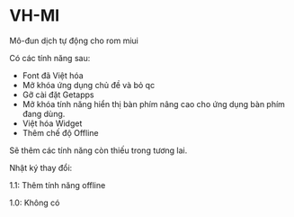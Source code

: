 # VH-MI

Mô-đun dịch tự động cho rom miui

Có các tính năng sau:

+ Font đã Việt hóa
+ Mở khóa ứng dụng chủ đề và bỏ qc
+ Gỡ cài đặt Getapps
+ Mở khóa tính năng hiển thị bàn phím nâng cao cho ứng dụng bàn phím đang dùng.
+ Việt hóa Widget
+ Thêm chế độ Offline

Sẽ thêm các tính năng còn thiếu trong tương lai.

Nhật ký thay đổi:

1.1: Thêm tính năng offline

1.0: Không có
